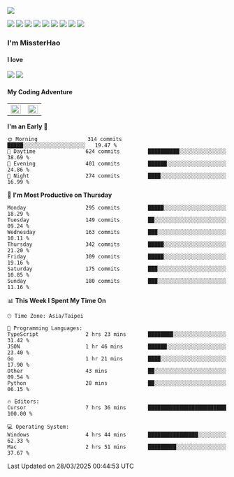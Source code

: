 ![](https://komarev.com/ghpvc/?username=MissterHao&color=ff69b4)

[![](https://img.shields.io/badge/Amazon%20AWS-%23232F3E?logo=amazon-aws&logoColor=white&style=for-the-badge)](https://aws.amazon.com/)
[![](https://img.shields.io/badge/Python-3776AB?style=for-the-badge&logo=python&logoColor=white)](https://www.djangoproject.com/)
[![](https://img.shields.io/badge/Django-092E20?style=for-the-badge&logo=django&logoColor=white)](https://www.python.org/)
[![](https://img.shields.io/badge/Rust-%23EB6400?style=for-the-badge&logo=rust&logoColor=white)](https://www.python.org/)
[![](https://img.shields.io/badge/Flask-23232F3E?style=for-the-badge&logo=flask&logoColor=white)](https://flask.palletsprojects.com/en/2.1.x/)
[![](https://img.shields.io/badge/go-%2300ADD8.svg?&style=for-the-badge&logo=go&logoColor=white)](https://golang.org/)
[![](https://img.shields.io/badge/javascript-%23F7DF1E.svg?&style=for-the-badge&logo=javascript&logoColor=black)](https://www.javascript.com/)
[![](https://img.shields.io/badge/mysql-%234479A1.svg?&style=for-the-badge&logo=mysql&logoColor=white)](https://www.mysql.com/)
[![](https://img.shields.io/badge/docker-%232496ED.svg?&style=for-the-badge&logo=docker&logoColor=white)](https://www.docker.com/)

### I'm MissterHao

#### I love  
![](https://img.shields.io/badge/Netflix-E50914?style=for-the-badge&logo=netflix&logoColor=white)
![](https://img.shields.io/badge/YouTube-FF0000?style=for-the-badge&logo=youtube&logoColor=white)

#### My Coding Adventure
<!-- Readme stats -->
<!-- https://github.com/anuraghazra/github-readme-stats -->
<table>
<tr>
    <td valign="top" width="50%">
    <img src="https://github-readme-stats.vercel.app/api?username=MissterHao&hide_border=true&show_icons=true&locale=en" align="left" style="width: 100%" />
    </td>
    <td valign="top" width="50%">
    <img src="https://github-readme-stats.vercel.app/api/top-langs?username=MissterHao&hide_border=true&show_icons=true&locale=en&layout=compact" align="left" style="width: 100%" />
    </td>
</tr>
</table>  


<!--START_SECTION:waka-->
**I'm an Early 🐤** 

```text
🌞 Morning                314 commits         █████░░░░░░░░░░░░░░░░░░░░   19.47 % 
🌆 Daytime                624 commits         ██████████░░░░░░░░░░░░░░░   38.69 % 
🌃 Evening                401 commits         ██████░░░░░░░░░░░░░░░░░░░   24.86 % 
🌙 Night                  274 commits         ████░░░░░░░░░░░░░░░░░░░░░   16.99 % 
```
📅 **I'm Most Productive on Thursday** 

```text
Monday                   295 commits         █████░░░░░░░░░░░░░░░░░░░░   18.29 % 
Tuesday                  149 commits         ██░░░░░░░░░░░░░░░░░░░░░░░   09.24 % 
Wednesday                163 commits         ███░░░░░░░░░░░░░░░░░░░░░░   10.11 % 
Thursday                 342 commits         █████░░░░░░░░░░░░░░░░░░░░   21.20 % 
Friday                   309 commits         █████░░░░░░░░░░░░░░░░░░░░   19.16 % 
Saturday                 175 commits         ███░░░░░░░░░░░░░░░░░░░░░░   10.85 % 
Sunday                   180 commits         ███░░░░░░░░░░░░░░░░░░░░░░   11.16 % 
```


📊 **This Week I Spent My Time On** 

```text
🕑︎ Time Zone: Asia/Taipei

💬 Programming Languages: 
TypeScript               2 hrs 23 mins       ████████░░░░░░░░░░░░░░░░░   31.42 % 
JSON                     1 hr 46 mins        ██████░░░░░░░░░░░░░░░░░░░   23.40 % 
Go                       1 hr 21 mins        ████░░░░░░░░░░░░░░░░░░░░░   17.90 % 
Other                    43 mins             ██░░░░░░░░░░░░░░░░░░░░░░░   09.54 % 
Python                   28 mins             ██░░░░░░░░░░░░░░░░░░░░░░░   06.15 % 

🔥 Editors: 
Cursor                   7 hrs 36 mins       █████████████████████████   100.00 % 

💻 Operating System: 
Windows                  4 hrs 44 mins       ████████████████░░░░░░░░░   62.33 % 
Mac                      2 hrs 51 mins       █████████░░░░░░░░░░░░░░░░   37.67 % 
```


 Last Updated on 28/03/2025 00:44:53 UTC
<!--END_SECTION:waka-->

<!--
**MissterHao/MissterHao** is a ✨ _special_ ✨ repository because its `README.md` (this file) appears on your GitHub profile.

Here are some ideas to get you started:

- 🔭 I’m currently working on ...
- 🌱 I’m currently learning ...
- 👯 I’m looking to collaborate on ...
- 🤔 I’m looking for help with ...
- 💬 Ask me about ...
- 📫 How to reach me: ...
- 😄 Pronouns: ...
- ⚡ Fun fact: ...
-->
